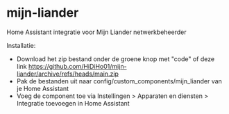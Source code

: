 # mijn-liander
Home Assistant integratie voor Mijn Liander netwerkbeheerder

Installatie:
- Download het zip bestand onder de groene knop met "code" of deze link https://github.com/HiDiHo01/mijn-liander/archive/refs/heads/main.zip
- Pak de bestanden uit naar config/custom_components/mijn_liander van je Home Assistant
- Voeg de component toe via Instellingen > Apparaten en diensten > Integratie toevoegen in Home Assistant
